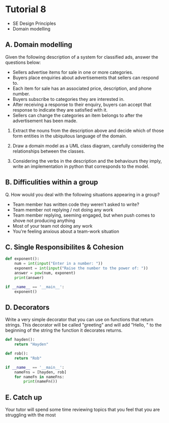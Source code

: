 # Tutorial 8

* SE Design Principles
* Domain modelling

## A. Domain modelling

Given the following description of a system for classified ads, answer the questions below:

* Sellers advertise items for sale in one or more categories.
* Buyers place enquiries about advertisements that sellers can respond to.
* Each item for sale has an associated price, description, and phone number.
* Buyers subscribe to categories they are interested in.
* After receiving a response to their enquiry, buyers can accept that response to indicate they are satisfied with it.
* Sellers can change the categories an item belongs to after the advertisement has been made.

1. Extract the nouns from the description above and decide which of those form entities in the ubiquitous language of the domain.

2. Draw a domain model as a UML class diagram, carefully considering the relationships between the classes.

3. Considering the verbs in the description and the behaviours they imply, write an implementation in python that corresponds to the model.

## B. Difficulities within a group

Q. How would you deal with the following situations appearing in a group?
* Team member has written code they weren't asked to write?
* Team member not replying / not doing any work
* Team member replying, seeming engaged, but when push comes to shove not producing anything
* Most of your team not doing any work
* You're feeling anxious about a team-work situation

## C. Single Responsibilites & Cohesion

```python
def exponent():
    num = int(input("Enter in a number: "))
    exponent = int(input("Raise the number to the power of: "))
    answer = pow(num, exponent)
    print(answer)

if __name__ == '__main__':
    exponent()
```

## D. Decorators

Write a very simple decorator that you can use on functions that return strings. This decorator will be called "greeting" and will add "Hello, " to the beginning of the string the function it decorates returns.

```python
def hayden():
    return "Hayden"

def rob():
    return "Rob"

if __name__ == '__main__':
    nameFns = [hayden, rob]
    for nameFn in nameFns:
        print(nameFn())
```

## E. Catch up

Your tutor will spend some time reviewing topics that you feel that you are struggling with the most